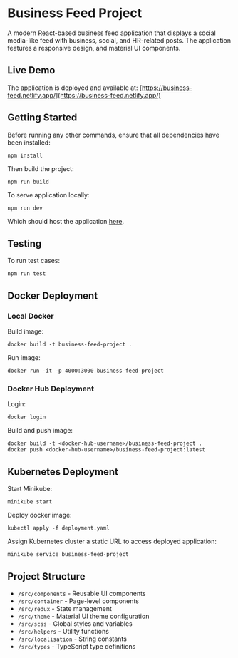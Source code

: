 # Business Feed Project

A modern React-based business feed application that displays a social media-like feed with business, social, and HR-related posts. The application features a responsive design, and material UI components.

## Live Demo

The application is deployed and available at: [https://business-feed.netlify.app/](https://business-feed.netlify.app/)

## Getting Started

Before running any other commands, ensure that all dependencies have been installed:

```
npm install
```

Then build the project:

```
npm run build
```

To serve application locally:

```
npm run dev
```

Which should host the application [here](http://localhost:5173/).

## Testing

To run test cases:

```
npm run test
```

## Docker Deployment

### Local Docker

Build image:

```
docker build -t business-feed-project .
```

Run image:

```
docker run -it -p 4000:3000 business-feed-project
```

### Docker Hub Deployment

Login:

```
docker login
```

Build and push image:

```
docker build -t <docker-hub-username>/business-feed-project .
docker push <docker-hub-username>/business-feed-project:latest
```

## Kubernetes Deployment

Start Minikube:

```
minikube start
```

Deploy docker image:

```
kubectl apply -f deployment.yaml
```

Assign Kubernetes cluster a static URL to access deployed application:

```
minikube service business-feed-project
```

## Project Structure

- `/src/components` - Reusable UI components
- `/src/container` - Page-level components
- `/src/redux` - State management
- `/src/theme` - Material UI theme configuration
- `/src/scss` - Global styles and variables
- `/src/helpers` - Utility functions
- `/src/localisation` - String constants
- `/src/types` - TypeScript type definitions
